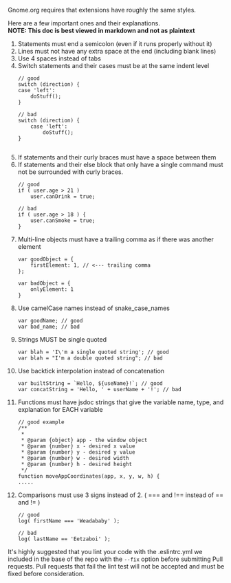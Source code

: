 Gnome.org requires that extensions have roughly the same styles.  

Here are a few important ones and their explanations.<br>
**NOTE: This doc is best viewed in markdown and not as plaintext**
1.  Statements must end a semicolon (even if it runs properly without it)
1.  Lines must not have any extra space at the end (including blank lines)
1.  Use 4 spaces instead of tabs
3.  Switch statements and their cases must be at the same indent level
    ```
    // good
    switch (direction) {
    case 'left':
        doStuff();
    }
    
    // bad
    switch (direction) {
        case 'left':
            doStuff();
    }
        
    ```
1.  If statements and their curly braces must have a space between them
1.  If statements and their else block that only have a single command must not be surrounded with curly braces.
    ```
    // good
    if ( user.age > 21 )
        user.canDrink = true;
    
    // bad
    if ( user.age > 18 ) {
        user.canSmoke = true;
    }
    ```
1.  Multi-line objects must have a trailing comma as if there was another element
    ```
    var goodObject = {
        firstElement: 1, // <--- trailing comma
    };
    
    var badObject = {
        onlyElement: 1
    }
    ```
1.  Use camelCase names instead of snake_case_names
    ```
    var goodName; // good
    var bad_name; // bad
    ```
1.  Strings MUST be single quoted
    ```
    var blah = 'I\'m a single quoted string'; // good
    var blah = "I'm a double quoted string"; // bad 
    ```
1.  Use backtick interpolation instead of concatenation
    ```
    var builtString = `Hello, ${useName}!`; // good
    var concatString = 'Hello, ' + userName + '!'; // bad
    ```
1.  Functions must have jsdoc strings that give the variable name, type, and explanation for EACH variable
    ```
    // good example
    /**
     *
     * @param {object} app - the window object
     * @param {number} x - desired x value
     * @param {number} y - desired y value
     * @param {number} w - desired width
     * @param {number} h - desired height
     */
    function moveAppCoordinates(app, x, y, w, h) {
    .....

    ```
1.  Comparisons must use 3 signs instead of 2. ( === and !== instead of == and != )
    ```
    // good
    log( firstName === 'Weadababy' );
    
    // bad
    log( lastName == 'Eetzaboi' );

It's highly suggested that you lint your code with the .eslintrc.yml we included in the base of the repo with the `--fix` option before submitting Pull requests.
Pull requests that fail the lint test will not be accepted and must be fixed before consideration.
